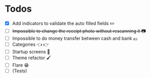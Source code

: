 # Todos

- [x] Add indicators to validate the auto filled fields ✏️
- [ ] ~~Impossible to change the receipt photo without rescanning it 📷~~
- [ ] Impossible to do money transfer between cash and bank 💶
- [ ] Categories 👈 👉
- [ ] Startup screens 👋
- [ ] Theme refactor 🖌️
- [ ] Flare 😁
- [ ] (Tests)
